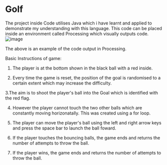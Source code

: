 # Golf
The project inside Code utilises Java which i have learnt and applied to demonstrate my understanding with this language. This code can be placed inside an environment called Processing which visually outputs code. 
![image](https://user-images.githubusercontent.com/87748587/131962558-0b13ca76-96fd-4789-ab46-ed6278779ff3.png)

The above is an example of the code output in Processing. 

Basic Instructions of game: 

1. The player is at the bottom shown in the black ball with a red inside. 

2. Every time the game is reset, the position of the goal is randomised to a certain extent which may increase the difficulty.

3.The aim is to shoot the player's ball into the Goal which is identified with the red flag. 

4. However the player cannot touch the two other balls which are constantly moving horizonatally. This was created using a for loop. 

5. The player can move the player's ball using the left and right arrow keys and press the space bar to launch the ball foward. 

6. If the player touches the bouncing balls, the game ends and returns the number of attempts to throw the ball. 

7. If the player wins, the game ends and returns the number of attempts to throw the ball. 
